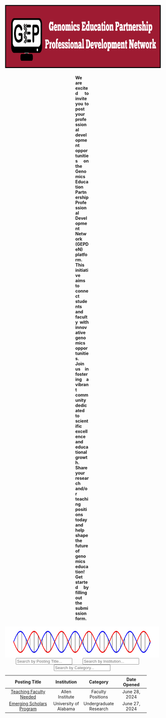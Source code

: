 <center><img style='border:3px solid #000000' src="docs/Untitled design.png" width="1000px" height="200px"></center>



<div style="margin-left:230px;margin-right:230px;text-align:justify">
<h4> 
We are excited to invite you to post your professional development opportunities on the Genomics Education Partnership Professional Development Network (GEPDeN) platform. This initiative aims to connect students and faculty with innovative genomics opportunities. Join us in fostering a vibrant community dedicated to scientific excellence and educational growth. Share your research and/or teaching positions today and help shape the future of genomics education! Get started by filling out the submission form.
</h4>
</div>

<center><img src="docs/helix" width="1000px" height="100px"></center>


<!-- Inputs for filtering -->
<center>
<input type="text" id="filterName" style="margin-right:30px" onkeyup="filterTable()" placeholder="Search by Posting Title...">
<input type="text" id="filterAge" style="margin-right:30px" onkeyup="filterTable()" placeholder="Search by Institution...">
<input type="text" id="filterCity" onkeyup="filterTable()" placeholder="Search by Category...">
</center>

<!-- Table to be filtered and sorted -->
<table id="myTable" width="1000px" align="center">
  <col width="150">
  <col width="100">
  <col width="100">
  <col width="100">
  <thead>
    <tr>
      <th onclick="sortTable(0)">Posting Title</th>
      <th onclick="sortTable(1)">Institution</th>
      <th onclick="sortTable(2)">Category</th>
      <th onclick="sortTable(3)">Date Opened</th>
    </tr>
  </thead>
  <tbody>
    <tr>
    <td style="text-align: center"><a href="https://cresylviolet.github.io/pages/alleninstitute.html">Teaching Faculty Needed</a></td>
    <td style="text-align: center">Allen Institute</td>
    <td style="text-align: center">Faculty Positions</td>
    <td style="text-align: center">June 28, 2024</td>
    </tr>
    <tr>
    <td style="text-align: center"><a href="(https://research.ua.edu/our/emerging-scholars-program/)">Emerging Scholars Program</a></td>
    <td style="text-align: center">University of Alabama</td>
    <td style="text-align: center">Undergraduate Research</td>
    <td style="text-align: center">June 27, 2024</td>
    </tr>
  </tbody>
</table>

<script>
// Function to filter the table based on user input
function filterTable() {
  var inputName, inputAge, inputCity, filterName, filterAge, filterCity, table, tr, tdName, tdAge, tdCity, i;
  inputName = document.getElementById("filterName");
  inputAge = document.getElementById("filterAge");
  inputCity = document.getElementById("filterCity");
  filterName = inputName.value.toUpperCase();
  filterAge = inputAge.value.toUpperCase();
  filterCity = inputCity.value.toUpperCase();
  table = document.getElementById("myTable");
  tr = table.getElementsByTagName("tr");

  for (i = 0; i < tr.length; i++) {
    tdName = tr[i].getElementsByTagName("td")[0];
    tdAge = tr[i].getElementsByTagName("td")[1];
    tdCity = tr[i].getElementsByTagName("td")[2];
    if (tdName || tdAge || tdCity) {
      var nameMatch = tdName.textContent.toUpperCase().indexOf(filterName) > -1;
      var ageMatch = tdAge.textContent.toUpperCase().indexOf(filterAge) > -1;
      var cityMatch = tdCity.textContent.toUpperCase().indexOf(filterCity) > -1;
      if (nameMatch && ageMatch && cityMatch) {
        tr[i].style.display = "";
      } else {
        tr[i].style.display = "none";
      }
    }       
  }
}

// Function to sort the table by a specific column
function sortTable(columnIndex) {
  var table, rows, switching, i, x, y, shouldSwitch;
  table = document.getElementById("myTable");
  switching = true;

  // Make a loop that will continue until no switching has been done
  while (switching) {
    switching = false;
    rows = table.rows;

    // Loop through all table rows (except the first, which contains headers)
    for (i = 1; i < (rows.length - 1); i++) {
      shouldSwitch = false;

      // Get the two elements you want to compare, one from current row and one from the next
      x = rows[i].getElementsByTagName("td")[columnIndex];
      y = rows[i + 1].getElementsByTagName("td")[columnIndex];

      // Check if the two rows should switch place
      if (x.innerHTML.toLowerCase() > y.innerHTML.toLowerCase()) {
        shouldSwitch= true;
        break; // Exit the loop if a switch has been marked
      }
    }
    if (shouldSwitch) {
      // If a switch has been marked, make the switch and mark that a switch has been done
      rows[i].parentNode.insertBefore(rows[i + 1], rows[i]);
      switching = true;
    }
  }
}
</script>
